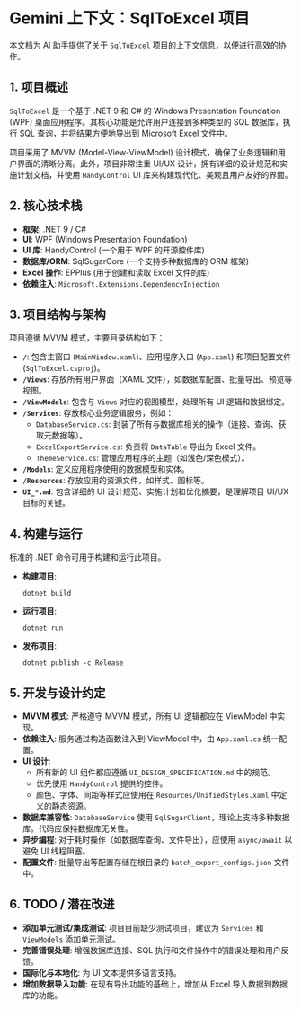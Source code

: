 # Gemini 上下文：SqlToExcel 项目

本文档为 AI 助手提供了关于 `SqlToExcel` 项目的上下文信息，以便进行高效的协作。

## 1. 项目概述

`SqlToExcel` 是一个基于 .NET 9 和 C# 的 Windows Presentation Foundation (WPF) 桌面应用程序。其核心功能是允许用户连接到多种类型的 SQL 数据库，执行 SQL 查询，并将结果方便地导出到 Microsoft Excel 文件中。

项目采用了 MVVM (Model-View-ViewModel) 设计模式，确保了业务逻辑和用户界面的清晰分离。此外，项目非常注重 UI/UX 设计，拥有详细的设计规范和实施计划文档，并使用 `HandyControl` UI 库来构建现代化、美观且用户友好的界面。

## 2. 核心技术栈

- **框架**: .NET 9 / C#
- **UI**: WPF (Windows Presentation Foundation)
- **UI 库**: HandyControl (一个用于 WPF 的开源控件库)
- **数据库/ORM**: SqlSugarCore (一个支持多种数据库的 ORM 框架)
- **Excel 操作**: EPPlus (用于创建和读取 Excel 文件的库)
- **依赖注入**: `Microsoft.Extensions.DependencyInjection`

## 3. 项目结构与架构

项目遵循 MVVM 模式，主要目录结构如下：

- **`/`**: 包含主窗口 (`MainWindow.xaml`)、应用程序入口 (`App.xaml`) 和项目配置文件 (`SqlToExcel.csproj`)。
- **`/Views`**: 存放所有用户界面（XAML 文件），如数据库配置、批量导出、预览等视图。
- **`/ViewModels`**: 包含与 `Views` 对应的视图模型，处理所有 UI 逻辑和数据绑定。
- **`/Services`**: 存放核心业务逻辑服务，例如：
    - `DatabaseService.cs`: 封装了所有与数据库相关的操作（连接、查询、获取元数据等）。
    - `ExcelExportService.cs`: 负责将 `DataTable` 导出为 Excel 文件。
    - `ThemeService.cs`: 管理应用程序的主题（如浅色/深色模式）。
- **`/Models`**: 定义应用程序使用的数据模型和实体。
- **`/Resources`**: 存放应用的资源文件，如样式、图标等。
- **`UI_*.md`**: 包含详细的 UI 设计规范、实施计划和优化摘要，是理解项目 UI/UX 目标的关键。

## 4. 构建与运行

标准的 .NET 命令可用于构建和运行此项目。

- **构建项目**:
  ```shell
  dotnet build
  ```

- **运行项目**:
  ```shell
  dotnet run
  ```

- **发布项目**:
  ```shell
  dotnet publish -c Release
  ```

## 5. 开发与设计约定

- **MVVM 模式**: 严格遵守 MVVM 模式，所有 UI 逻辑都应在 ViewModel 中实现。
- **依赖注入**: 服务通过构造函数注入到 ViewModel 中，由 `App.xaml.cs` 统一配置。
- **UI 设计**:
    - 所有新的 UI 组件都应遵循 `UI_DESIGN_SPECIFICATION.md` 中的规范。
    - 优先使用 `HandyControl` 提供的控件。
    - 颜色、字体、间距等样式应使用在 `Resources/UnifiedStyles.xaml` 中定义的静态资源。
- **数据库兼容性**: `DatabaseService` 使用 `SqlSugarClient`，理论上支持多种数据库。代码应保持数据库无关性。
- **异步编程**: 对于耗时操作（如数据库查询、文件导出），应使用 `async/await` 以避免 UI 线程阻塞。
- **配置文件**: 批量导出等配置存储在根目录的 `batch_export_configs.json` 文件中。

## 6. TODO / 潜在改进

- **添加单元测试/集成测试**: 项目目前缺少测试项目，建议为 `Services` 和 `ViewModels` 添加单元测试。
- **完善错误处理**: 增强数据库连接、SQL 执行和文件操作中的错误处理和用户反馈。
- **国际化与本地化**: 为 UI 文本提供多语言支持。
- **增加数据导入功能**: 在现有导出功能的基础上，增加从 Excel 导入数据到数据库的功能。
